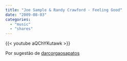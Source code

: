 ```yaml
---
title: "Joe Sample & Randy Crawford - Feeling Good"
date: "2009-08-03"
categories:
  - "music"
  - "shares"
---
```


{{< youtube aQChYKutawk >}}

Por sugestão de [darcorgaosapatos](http://darcorgaosapatos.tumblr.com/post/154505529/randy-crawford-joe-sample-street-life-live-at)
